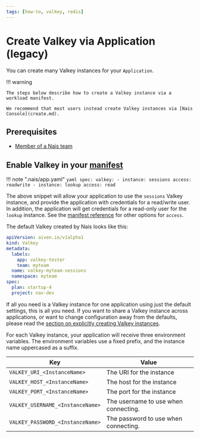 ```yaml
---
tags: [how-to, valkey, redis]
---
```


# Create Valkey via Application (legacy)

You can create many Valkey instances for your `Application`.

!!! warning

    The steps below describe how to create a Valkey instance via a workload manifest.

    We recommend that most users instead create Valkey instances via [Nais Console](create.md).

## Prerequisites

- [Member of a Nais team](../../../explanations/team.md)

## Enable Valkey in your [manifest][app-spec-valkey]

!!! note ".nais/app.yaml"
    ```yaml
    spec:
      valkey:
        - instance: sessions
          access: readwrite
        - instance: lookup
          access: read
    ```

The above snippet will allow your application to use the `sessions` Valkey instance, and provide the application with credentials for a read/write user.
In addition, the application will get credentials for a read-only user for the `lookup` instance. See the [manifest reference][app-spec-valkey] for other options for `access`.

The default Valkey created by Nais looks like this:

```yaml
apiVersion: aiven.io/v1alpha1
kind: Valkey
metadata:
  labels:
    app: valkey-tester
    team: myteam
  name: valkey-myteam-sessions
  namespace: myteam
spec:
  plan: startup-4
  project: nav-dev
```

If all you need is a Valkey instance for one application using just the default settings, this is all you need.
If you want to share a Valkey instance across applications, or want to change configuration away from the defaults, please read the [section on explicitly creating Valkey instances](create-explicit.md).

For each Valkey instance, your application will receive three environment variables.
The environment variables use a fixed prefix, and the instance name uppercased as a suffix.

| Key                             | Value                                |
|---------------------------------|--------------------------------------|
| `VALKEY_URI_<InstanceName>`      | The URI for the instance             |
| `VALKEY_HOST_<InstanceName>`     | The host for the instance            |
| `VALKEY_PORT_<InstanceName>`     | The port for the instance            |
| `VALKEY_USERNAME_<InstanceName>` | The username to use when connecting. |
| `VALKEY_PASSWORD_<InstanceName>` | The password to use when connecting. |

[app-spec-valkey]: ../../../workloads/application/reference/application-spec.md#valkey
